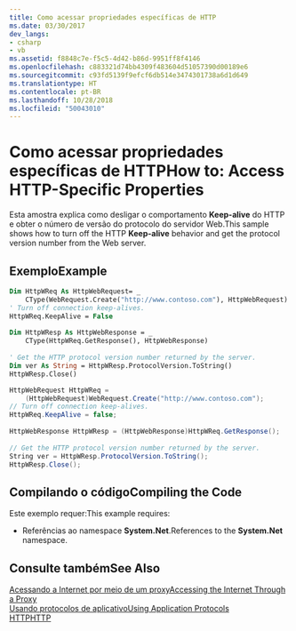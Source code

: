 ```yaml
---
title: Como acessar propriedades específicas de HTTP
ms.date: 03/30/2017
dev_langs:
- csharp
- vb
ms.assetid: f8848c7e-f5c5-4d42-b86d-9951ff8f4146
ms.openlocfilehash: c883321d74bb4309f483604d51057390d00189e6
ms.sourcegitcommit: c93fd5139f9efcf6db514e3474301738a6d1d649
ms.translationtype: HT
ms.contentlocale: pt-BR
ms.lasthandoff: 10/28/2018
ms.locfileid: "50043010"
---
```

# <a name="how-to-access-http-specific-properties"></a><span data-ttu-id="10437-102">Como acessar propriedades específicas de HTTP</span><span class="sxs-lookup"><span data-stu-id="10437-102">How to: Access HTTP-Specific Properties</span></span>
<span data-ttu-id="10437-103">Esta amostra explica como desligar o comportamento **Keep-alive** do HTTP e obter o número de versão do protocolo do servidor Web.</span><span class="sxs-lookup"><span data-stu-id="10437-103">This sample shows how to turn off the HTTP **Keep-alive** behavior and get the protocol version number from the Web server.</span></span>  
  
## <a name="example"></a><span data-ttu-id="10437-104">Exemplo</span><span class="sxs-lookup"><span data-stu-id="10437-104">Example</span></span>  
  
```vb  
Dim HttpWReq As HttpWebRequest= _  
    CType(WebRequest.Create("http://www.contoso.com"), HttpWebRequest)  
' Turn off connection keep-alives.  
HttpWReq.KeepAlive = False  
  
Dim HttpWResp As HttpWebResponse = _  
    CType(HttpWReq.GetResponse(), HttpWebResponse)  
  
' Get the HTTP protocol version number returned by the server.  
Dim ver As String = HttpWResp.ProtocolVersion.ToString()  
HttpWResp.Close()  
```  
  
```csharp  
HttpWebRequest HttpWReq =   
    (HttpWebRequest)WebRequest.Create("http://www.contoso.com");  
// Turn off connection keep-alives.  
HttpWReq.KeepAlive = false;  
  
HttpWebResponse HttpWResp = (HttpWebResponse)HttpWReq.GetResponse();  
  
// Get the HTTP protocol version number returned by the server.  
String ver = HttpWResp.ProtocolVersion.ToString();  
HttpWResp.Close();  
```  
  
## <a name="compiling-the-code"></a><span data-ttu-id="10437-105">Compilando o código</span><span class="sxs-lookup"><span data-stu-id="10437-105">Compiling the Code</span></span>  
 <span data-ttu-id="10437-106">Este exemplo requer:</span><span class="sxs-lookup"><span data-stu-id="10437-106">This example requires:</span></span>  
  
-   <span data-ttu-id="10437-107">Referências ao namespace **System.Net**.</span><span class="sxs-lookup"><span data-stu-id="10437-107">References to the **System.Net** namespace.</span></span>  
  
## <a name="see-also"></a><span data-ttu-id="10437-108">Consulte também</span><span class="sxs-lookup"><span data-stu-id="10437-108">See Also</span></span>  
 [<span data-ttu-id="10437-109">Acessando a Internet por meio de um proxy</span><span class="sxs-lookup"><span data-stu-id="10437-109">Accessing the Internet Through a Proxy</span></span>](../../../docs/framework/network-programming/accessing-the-internet-through-a-proxy.md)  
 [<span data-ttu-id="10437-110">Usando protocolos de aplicativo</span><span class="sxs-lookup"><span data-stu-id="10437-110">Using Application Protocols</span></span>](../../../docs/framework/network-programming/using-application-protocols.md)  
 [<span data-ttu-id="10437-111">HTTP</span><span class="sxs-lookup"><span data-stu-id="10437-111">HTTP</span></span>](../../../docs/framework/network-programming/http.md)

